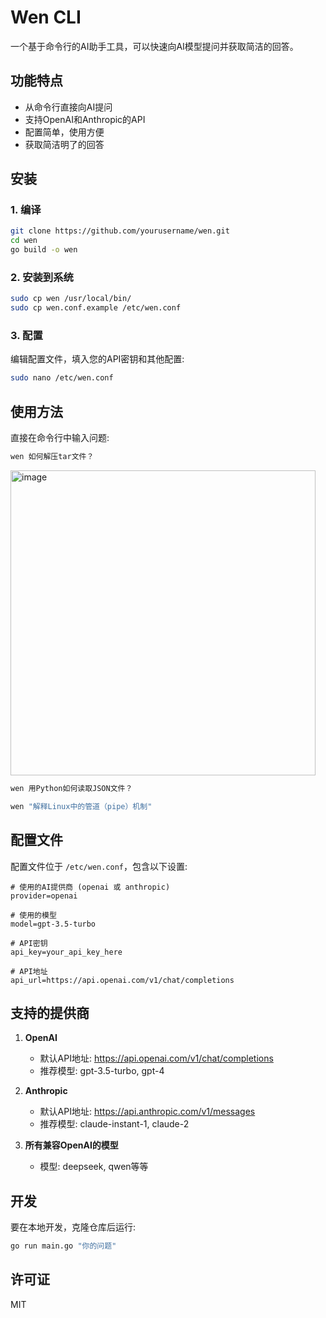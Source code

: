 # Wen CLI

一个基于命令行的AI助手工具，可以快速向AI模型提问并获取简洁的回答。

## 功能特点

- 从命令行直接向AI提问
- 支持OpenAI和Anthropic的API
- 配置简单，使用方便
- 获取简洁明了的回答

## 安装

### 1. 编译

```bash
git clone https://github.com/yourusername/wen.git
cd wen
go build -o wen
```

### 2. 安装到系统

```bash
sudo cp wen /usr/local/bin/
sudo cp wen.conf.example /etc/wen.conf
```

### 3. 配置

编辑配置文件，填入您的API密钥和其他配置:

```bash
sudo nano /etc/wen.conf
```

## 使用方法

直接在命令行中输入问题:

```bash
wen 如何解压tar文件？
```
<img width="488" alt="image" src="https://github.com/user-attachments/assets/8b82a446-676f-4e10-9d0c-43dd1c3175ad" />


```bash
wen 用Python如何读取JSON文件？
```

```bash
wen "解释Linux中的管道（pipe）机制"
```

## 配置文件

配置文件位于 `/etc/wen.conf`，包含以下设置:

```
# 使用的AI提供商 (openai 或 anthropic)
provider=openai

# 使用的模型
model=gpt-3.5-turbo

# API密钥
api_key=your_api_key_here

# API地址
api_url=https://api.openai.com/v1/chat/completions
```

## 支持的提供商

1. **OpenAI**
   - 默认API地址: https://api.openai.com/v1/chat/completions
   - 推荐模型: gpt-3.5-turbo, gpt-4

2. **Anthropic**
   - 默认API地址: https://api.anthropic.com/v1/messages
   - 推荐模型: claude-instant-1, claude-2

2. **所有兼容OpenAI的模型**
   - 模型: deepseek, qwen等等
     
## 开发

要在本地开发，克隆仓库后运行:

```bash
go run main.go "你的问题"
```

## 许可证

MIT 
